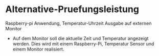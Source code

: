 # Alternative-Pruefungsleistung
Raspberry-pi Anwendung, Temperatur-Uhrzeit Ausgabe auf externen Monitor
* Auf dem Monitor soll die aktuelle Zeit und Temperatur angezeigt werden. Dies wird mit einem Raspberry-Pi, Temperatur Sensor und einem Monitor realisiert.
